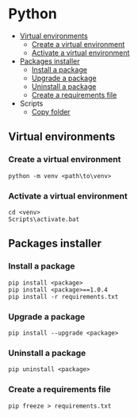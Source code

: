 # Python

* [Virtual environments](#virtual-environments)
  * [Create a virtual environment](#create-a-virtual-environment)
  * [Activate a virtual environment](#activate-a-virtual-environment)
* [Packages installer](#packages-installer)
  * [Install a package](#install-a-package)
  * [Upgrade a package](#upgrade-a-package)
  * [Uninstall a package](#uninstall-a-package)
  * [Create a requirements file](#create-a-requirements-file)
* Scripts
  * [Copy folder](../python/copy_folder.py)

## Virtual environments

### Create a virtual environment

```
python -m venv <path\to\venv>
```

### Activate a virtual environment

```
cd <venv>
Scripts\activate.bat
```

## Packages installer

### Install a package

```
pip install <package>
pip install <package>==1.0.4
pip install -r requirements.txt
```

### Upgrade a package

```
pip install --upgrade <package>
```

### Uninstall a package

```
pip uninstall <package>
```

### Create a requirements file

```
pip freeze > requirements.txt
```
